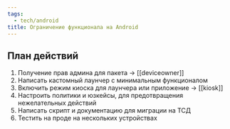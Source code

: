 ```yaml
---
tags:
  - tech/android
title: Ограничение функционала на Android
---
```

## План действий 
1) Получение прав админа для пакета ->  [[deviceowner]] 
2) Написать кастомный лаунчер с минимальным функционалом
3) Включить режим киоска для лаунчера или приложение -> [[kiosk]]
4) Настроить политики и юзкейсы, для предотвращения нежелательных действий 
5) Написать скрипт и документацию для миграции на ТСД
6) Тестить на проде на нескольких устройствах 
